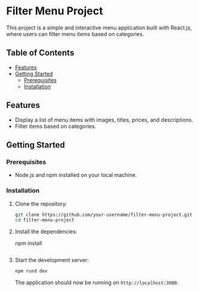# Filter Menu Project

This project is a simple and interactive menu application built with React.js, where users can filter menu items based on categories.

## Table of Contents

- [Features](#features)
- [Getting Started](#getting-started)
  - [Prerequisites](#prerequisites)
  - [Installation](#installation)

## Features

- Display a list of menu items with images, titles, prices, and descriptions.
- Filter items based on categories.

## Getting Started

### Prerequisites

- Node.js and npm installed on your local machine.

### Installation

1. Clone the repository:

   ```bash
   git clone https://github.com/your-username/filter-menu-project.git
   cd filter-menu-project
   ```

2. Install the dependencies:

   npm install

   ```

   ```

3. Start the development server:

   ```bash
   npm rund dev
   ```

   The application should now be running on `http://localhost:3000`.
